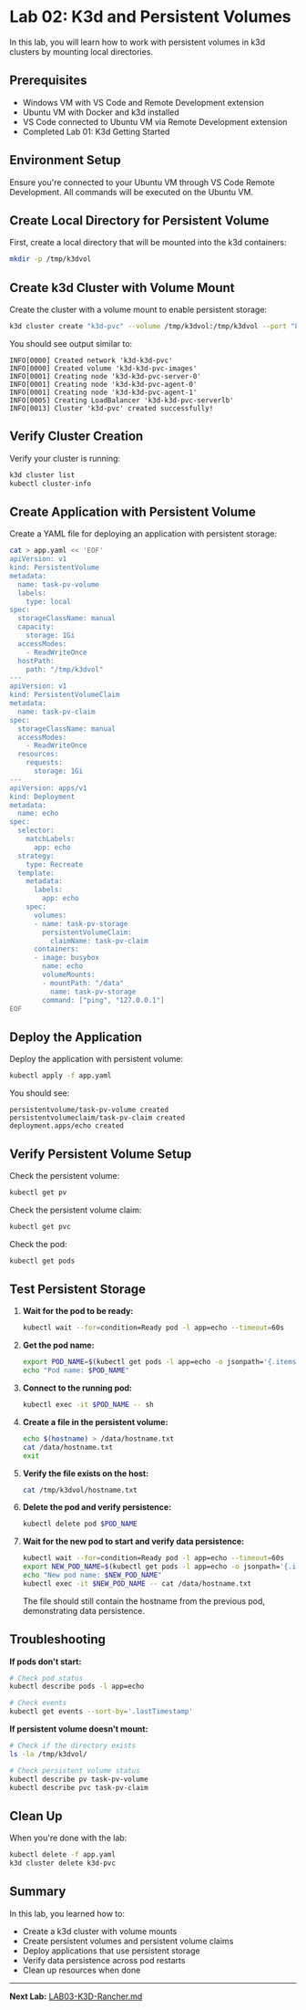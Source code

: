 # Lab 02: K3d and Persistent Volumes

In this lab, you will learn how to work with persistent volumes in k3d clusters by mounting local directories.

## Prerequisites
- Windows VM with VS Code and Remote Development extension
- Ubuntu VM with Docker and k3d installed
- VS Code connected to Ubuntu VM via Remote Development extension
- Completed Lab 01: K3d Getting Started

## Environment Setup
Ensure you're connected to your Ubuntu VM through VS Code Remote Development. All commands will be executed on the Ubuntu VM.

## Create Local Directory for Persistent Volume

First, create a local directory that will be mounted into the k3d containers:

```bash
mkdir -p /tmp/k3dvol
```

## Create k3d Cluster with Volume Mount

Create the cluster with a volume mount to enable persistent storage:

```bash
k3d cluster create "k3d-pvc" --volume /tmp/k3dvol:/tmp/k3dvol --port "80:80@loadbalancer" --agents 2 --api-port 6551 --wait
```

You should see output similar to:
```
INFO[0000] Created network 'k3d-k3d-pvc'
INFO[0000] Created volume 'k3d-k3d-pvc-images'
INFO[0001] Creating node 'k3d-k3d-pvc-server-0'
INFO[0001] Creating node 'k3d-k3d-pvc-agent-0'
INFO[0001] Creating node 'k3d-k3d-pvc-agent-1'
INFO[0005] Creating LoadBalancer 'k3d-k3d-pvc-serverlb'
INFO[0013] Cluster 'k3d-pvc' created successfully!
```

## Verify Cluster Creation

Verify your cluster is running:

```bash
k3d cluster list
kubectl cluster-info
```

## Create Application with Persistent Volume

Create a YAML file for deploying an application with persistent storage:

```bash
cat > app.yaml << 'EOF'
apiVersion: v1
kind: PersistentVolume
metadata:
  name: task-pv-volume
  labels:
    type: local
spec:
  storageClassName: manual
  capacity:
    storage: 1Gi
  accessModes:
    - ReadWriteOnce
  hostPath:
    path: "/tmp/k3dvol"
---
apiVersion: v1
kind: PersistentVolumeClaim
metadata:
  name: task-pv-claim
spec:
  storageClassName: manual
  accessModes:
    - ReadWriteOnce
  resources:
    requests:
      storage: 1Gi
---
apiVersion: apps/v1
kind: Deployment
metadata:
  name: echo
spec:
  selector:
    matchLabels:
      app: echo
  strategy:
    type: Recreate
  template:
    metadata:
      labels:
        app: echo
    spec:
      volumes:
      - name: task-pv-storage
        persistentVolumeClaim:
          claimName: task-pv-claim
      containers:
      - image: busybox
        name: echo
        volumeMounts:
        - mountPath: "/data"
          name: task-pv-storage
        command: ["ping", "127.0.0.1"]
EOF
```

## Deploy the Application

Deploy the application with persistent volume:

```bash
kubectl apply -f app.yaml
```

You should see:
```
persistentvolume/task-pv-volume created
persistentvolumeclaim/task-pv-claim created
deployment.apps/echo created
```

## Verify Persistent Volume Setup

Check the persistent volume:

```bash
kubectl get pv
```

Check the persistent volume claim:

```bash
kubectl get pvc
```

Check the pod:

```bash
kubectl get pods
```

## Test Persistent Storage

1. **Wait for the pod to be ready:**
   ```bash
   kubectl wait --for=condition=Ready pod -l app=echo --timeout=60s
   ```

2. **Get the pod name:**
   ```bash
   export POD_NAME=$(kubectl get pods -l app=echo -o jsonpath='{.items[0].metadata.name}')
   echo "Pod name: $POD_NAME"
   ```

3. **Connect to the running pod:**
   ```bash
   kubectl exec -it $POD_NAME -- sh
   ```

4. **Create a file in the persistent volume:**
   ```bash
   echo $(hostname) > /data/hostname.txt
   cat /data/hostname.txt
   exit
   ```

5. **Verify the file exists on the host:**
   ```bash
   cat /tmp/k3dvol/hostname.txt
   ```

6. **Delete the pod and verify persistence:**
   ```bash
   kubectl delete pod $POD_NAME
   ```

7. **Wait for the new pod to start and verify data persistence:**
   ```bash
   kubectl wait --for=condition=Ready pod -l app=echo --timeout=60s
   export NEW_POD_NAME=$(kubectl get pods -l app=echo -o jsonpath='{.items[0].metadata.name}')
   echo "New pod name: $NEW_POD_NAME"
   kubectl exec -it $NEW_POD_NAME -- cat /data/hostname.txt
   ```

   The file should still contain the hostname from the previous pod, demonstrating data persistence.

## Troubleshooting

**If pods don't start:**
```bash
# Check pod status
kubectl describe pods -l app=echo

# Check events
kubectl get events --sort-by='.lastTimestamp'
```

**If persistent volume doesn't mount:**
```bash
# Check if the directory exists
ls -la /tmp/k3dvol/

# Check persistent volume status
kubectl describe pv task-pv-volume
kubectl describe pvc task-pv-claim
```

## Clean Up

When you're done with the lab:

```bash
kubectl delete -f app.yaml
k3d cluster delete k3d-pvc
```

## Summary

In this lab, you learned how to:
- Create a k3d cluster with volume mounts
- Create persistent volumes and persistent volume claims
- Deploy applications that use persistent storage
- Verify data persistence across pod restarts
- Clean up resources when done

---

**Next Lab:** [LAB03-K3D-Rancher.md](LAB03-K3D-Rancher.md)